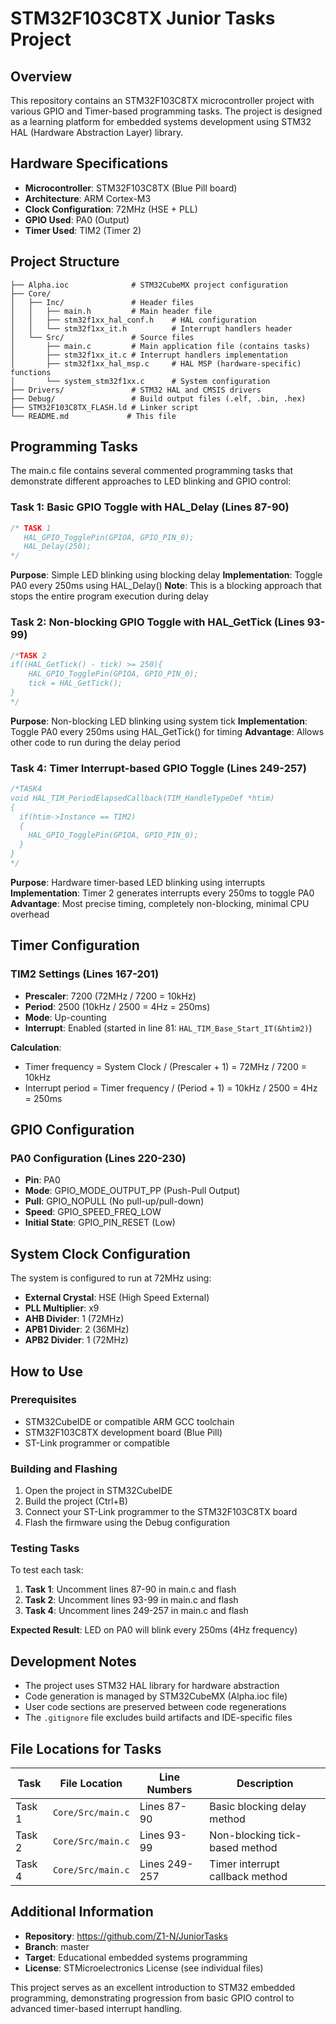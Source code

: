 # STM32F103C8TX Junior Tasks Project

## Overview

This repository contains an STM32F103C8TX microcontroller project with various GPIO and Timer-based programming tasks. The project is designed as a learning platform for embedded systems development using STM32 HAL (Hardware Abstraction Layer) library.

## Hardware Specifications

- **Microcontroller**: STM32F103C8TX (Blue Pill board)
- **Architecture**: ARM Cortex-M3
- **Clock Configuration**: 72MHz (HSE + PLL)
- **GPIO Used**: PA0 (Output)
- **Timer Used**: TIM2 (Timer 2)

## Project Structure

```
├── Alpha.ioc              # STM32CubeMX project configuration
├── Core/
│   ├── Inc/               # Header files
│   │   ├── main.h         # Main header file
│   │   ├── stm32f1xx_hal_conf.h    # HAL configuration
│   │   └── stm32f1xx_it.h          # Interrupt handlers header
│   └── Src/               # Source files
│       ├── main.c         # Main application file (contains tasks)
│       ├── stm32f1xx_it.c # Interrupt handlers implementation
│       ├── stm32f1xx_hal_msp.c     # HAL MSP (hardware-specific) functions
│       └── system_stm32f1xx.c      # System configuration
├── Drivers/               # STM32 HAL and CMSIS drivers
├── Debug/                 # Build output files (.elf, .bin, .hex)
├── STM32F103C8TX_FLASH.ld # Linker script
└── README.md             # This file
```

## Programming Tasks

The main.c file contains several commented programming tasks that demonstrate different approaches to LED blinking and GPIO control:

### Task 1: Basic GPIO Toggle with HAL_Delay (Lines 87-90)
```c
/* TASK 1
   HAL_GPIO_TogglePin(GPIOA, GPIO_PIN_0);
   HAL_Delay(250);
*/
```
**Purpose**: Simple LED blinking using blocking delay
**Implementation**: Toggle PA0 every 250ms using HAL_Delay()
**Note**: This is a blocking approach that stops the entire program execution during delay

### Task 2: Non-blocking GPIO Toggle with HAL_GetTick (Lines 93-99)
```c
/*TASK 2
if((HAL_GetTick() - tick) >= 250){
    HAL_GPIO_TogglePin(GPIOA, GPIO_PIN_0);
    tick = HAL_GetTick();
}
*/
```
**Purpose**: Non-blocking LED blinking using system tick
**Implementation**: Toggle PA0 every 250ms using HAL_GetTick() for timing
**Advantage**: Allows other code to run during the delay period

### Task 4: Timer Interrupt-based GPIO Toggle (Lines 249-257)
```c
/*TASK4
void HAL_TIM_PeriodElapsedCallback(TIM_HandleTypeDef *htim)
{
  if(htim->Instance == TIM2)
  {
    HAL_GPIO_TogglePin(GPIOA, GPIO_PIN_0);
  }
}
*/
```
**Purpose**: Hardware timer-based LED blinking using interrupts
**Implementation**: Timer 2 generates interrupts every 250ms to toggle PA0
**Advantage**: Most precise timing, completely non-blocking, minimal CPU overhead

## Timer Configuration

### TIM2 Settings (Lines 167-201)
- **Prescaler**: 7200 (72MHz / 7200 = 10kHz)
- **Period**: 2500 (10kHz / 2500 = 4Hz = 250ms)
- **Mode**: Up-counting
- **Interrupt**: Enabled (started in line 81: `HAL_TIM_Base_Start_IT(&htim2)`)

**Calculation**: 
- Timer frequency = System Clock / (Prescaler + 1) = 72MHz / 7200 = 10kHz
- Interrupt period = Timer frequency / (Period + 1) = 10kHz / 2500 = 4Hz = 250ms

## GPIO Configuration

### PA0 Configuration (Lines 220-230)
- **Pin**: PA0
- **Mode**: GPIO_MODE_OUTPUT_PP (Push-Pull Output)
- **Pull**: GPIO_NOPULL (No pull-up/pull-down)
- **Speed**: GPIO_SPEED_FREQ_LOW
- **Initial State**: GPIO_PIN_RESET (Low)

## System Clock Configuration

The system is configured to run at 72MHz using:
- **External Crystal**: HSE (High Speed External)
- **PLL Multiplier**: x9
- **AHB Divider**: 1 (72MHz)
- **APB1 Divider**: 2 (36MHz)
- **APB2 Divider**: 1 (72MHz)

## How to Use

### Prerequisites
- STM32CubeIDE or compatible ARM GCC toolchain
- STM32F103C8TX development board (Blue Pill)
- ST-Link programmer or compatible

### Building and Flashing
1. Open the project in STM32CubeIDE
2. Build the project (Ctrl+B)
3. Connect your ST-Link programmer to the STM32F103C8TX board
4. Flash the firmware using the Debug configuration

### Testing Tasks
To test each task:

1. **Task 1**: Uncomment lines 87-90 in main.c and flash
2. **Task 2**: Uncomment lines 93-99 in main.c and flash
3. **Task 4**: Uncomment lines 249-257 in main.c and flash

**Expected Result**: LED on PA0 will blink every 250ms (4Hz frequency)

## Development Notes

- The project uses STM32 HAL library for hardware abstraction
- Code generation is managed by STM32CubeMX (Alpha.ioc file)
- User code sections are preserved between code regenerations
- The `.gitignore` file excludes build artifacts and IDE-specific files

## File Locations for Tasks

| Task | File Location | Line Numbers | Description |
|------|---------------|--------------|-------------|
| Task 1 | `Core/Src/main.c` | Lines 87-90 | Basic blocking delay method |
| Task 2 | `Core/Src/main.c` | Lines 93-99 | Non-blocking tick-based method |
| Task 4 | `Core/Src/main.c` | Lines 249-257 | Timer interrupt callback method |

## Additional Information

- **Repository**: https://github.com/Z1-N/JuniorTasks
- **Branch**: master
- **Target**: Educational embedded systems programming
- **License**: STMicroelectronics License (see individual files)

This project serves as an excellent introduction to STM32 embedded programming, demonstrating progression from basic GPIO control to advanced timer-based interrupt handling.